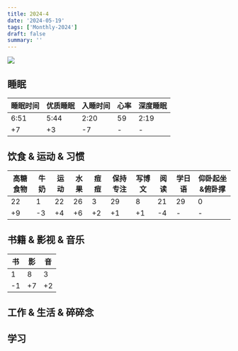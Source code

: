 ```yaml
---
title: 2024-4
date: '2024-05-19'
tags: ['Monthly-2024']
draft: false
summary: ''
---
```



![](https://cdn.jsdelivr.net/gh/klaaay/pbed1@master/uPic/keishi_sakurai-20231229_204425-413376993_622141553312119_2943054135544095128_n.jpeg)

<TOCInlineWithSticky toc={props.toc} />

## 睡眠

| 睡眠时间 | 优质睡眠 | 入睡时间 | 心率 | 深度睡眠 |
| -------- | -------- | -------- | ---- | -------- |
| 6:51     | 5:44     | 2:20     | 59   | 2:19     |
| +7       | +3       | -7       | -    | -        |


## 饮食 & 运动 & 习惯

| 高糖食物 | 牛奶 | 运动 | 水果 | 痘痘 | 保持专注 | 写博文 | 阅读 | 学日语 | 仰卧起坐&俯卧撑 |
| -------- | ---- | ---- | ---- | ---- | -------- | ------ | ---- | ------ | --------------- |
| 22       | 1    | 22   | 26   | 3    | 29       | 8      | 21   | 29     | 0               |
| +9       | -3   | +4   | +6   | +2   | +1       | +1     | -4   | -      | -               |

## 书籍 & 影视 & 音乐

| 书  | 影  | 音  |
| --- | --- | --- |
| 1   | 8   | 3   |
| -1  | +7  | +2  |


## 工作 & 生活 & 碎碎念


## 学习


